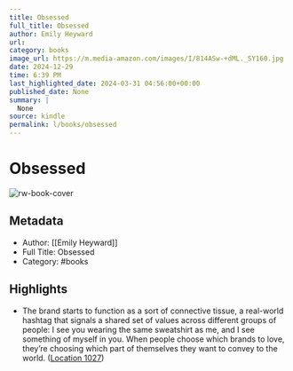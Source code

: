 ```yaml
---
title: Obsessed
full_title: Obsessed
author: Emily Heyward
url: 
category: books
image_url: https://m.media-amazon.com/images/I/814ASw-+dML._SY160.jpg
date: 2024-12-29
time: 6:39 PM
last_highlighted_date: 2024-03-31 04:56:00+00:00
published_date: None
summary: |
  None
source: kindle
permalink: l/books/obsessed
---
```

# Obsessed

![rw-book-cover](https://m.media-amazon.com/images/I/814ASw-+dML._SY160.jpg)

## Metadata
- Author: [[Emily Heyward]]
- Full Title: Obsessed
- Category: #books

## Highlights
- The brand starts to function as a sort of connective tissue, a real-world hashtag that signals a shared set of values across different groups of people: I see you wearing the same sweatshirt as me, and I see something of myself in you. When people choose which brands to love, they’re choosing which part of themselves they want to convey to the world. ([Location 1027](https://readwise.io/to_kindle?action=open&asin=B07XXC9T8Y&location=1027))


